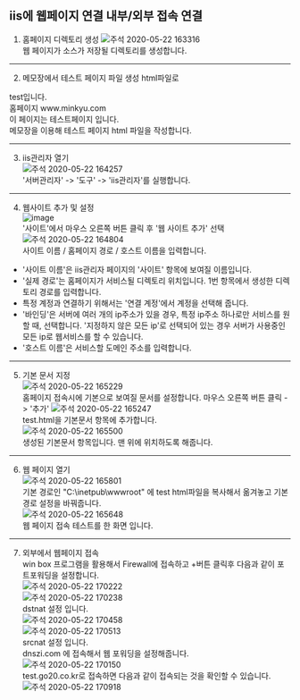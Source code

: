 ## iis에 웹페이지 연결 내부/외부 접속 연결
1. 홈페이지 디렉토리 생성
![주석 2020-05-22 163316](https://user-images.githubusercontent.com/63625609/82643249-27f37100-9c4a-11ea-9d4a-bfa7e71a6d6b.png) <br>
웹 페이지가 소스가 저장될 디렉토리를 생성합니다. <br>

-----
2. 메모장에서 테스트 페이지 파일 생성 html파일로 <br>
<html>
<title>minkyu</title>
<body>
test입니다. </br>
홈페이지 www.minkyu.com </br>
이 페이지는 테스트페이지 입니다. </br>
</body>
</html>
메모장을 이용해 테스트 페이지 html 파일을 작성합니다. <br>

-----
3. iis관리자 열기 <br>
![주석 2020-05-22 164257](https://user-images.githubusercontent.com/63625609/82643900-5291f980-9c4b-11ea-8a22-402160f28063.png) <br>
'서버관리자' -> '도구' -> 'iis관리자'를 실행합니다.

-----
4. 웹사이트 추가 및 설정 <br>
![image](https://user-images.githubusercontent.com/63625609/82644040-a43a8400-9c4b-11ea-82a0-f49241939cff.png) <br>
'사이트'에서 마우스 오른쪽 버튼 클릭 후 '웹 사이트 추가' 선택 <br>
![주석 2020-05-22 164804](https://user-images.githubusercontent.com/63625609/82644307-11e6b000-9c4c-11ea-9f7d-dd1e06a11166.png) <br>
사이트 이름 / 홈페이지 경로 / 호스트 이름을 입력합니다. <br>
- '사이트 이름'은 iis관리자 페이지의 '사이트' 항목에 보여질 이름입니다. 
- '실제 경로'는 홈페이지가 서비스될 디렉토리 위치입니다. 1번 항목에서 생성한 디렉토리 경로를 입력합니다.
- 특정 계정과 연결하기 위해서는 '연결 계정'에서 계정을 선택해 줍니다.
- '바인딩'은 서버에 여러 개의 ip주소가 있을 경우, 특정 ip주소 하나로만 서비스를 원할 때, 선택합니다. '지정하지 않은 모든 ip'로 선택되어 있는 경우
서버가 사용중인 모든 ip로 웹서비스를 할 수 있습니다. <br>
- '호스트 이름'은 서비스할 도메인 주소를 입력합니다.

-----
5. 기본 문서 지정 <br>
![주석 2020-05-22 165229](https://user-images.githubusercontent.com/63625609/82644694-b36e0180-9c4c-11ea-8365-ad76c019a0af.png) <br>
홈페이지 접속시에 기본으로 보여질 문서를 설정합니다. 마우스 오른쪽 버튼 클릭 -> '추가'
![주석 2020-05-22 165247](https://user-images.githubusercontent.com/63625609/82644700-b537c500-9c4c-11ea-9bba-dbd04e75b772.png) <br>
test.html을 기본문서 항목에 추가합니다. <br>
![주석 2020-05-22 165500](https://user-images.githubusercontent.com/63625609/82644888-00ea6e80-9c4d-11ea-8368-b5507405932c.png) <br>
생성된 기본문서 항목입니다. 맨 위에 위치하도록 해줍니다.

-----
6. 웹 페이지 열기 <br>
![주석 2020-05-22 165801](https://user-images.githubusercontent.com/63625609/82645173-6dfe0400-9c4d-11ea-97fa-a121b2404c8e.png) <br>
기본 경로인 "C:\inetpub\wwwroot" 에 test html파일을 복사해서 옮겨놓고 기본경로 설정을 바꿔줍니다. <br>
![주석 2020-05-22 165648](https://user-images.githubusercontent.com/63625609/82645303-a00f6600-9c4d-11ea-9e12-d5460d98fa29.png) <br>
웹 페이지 접속 테스트를 한 화면 입니다. 

-----
7. 외부에서 웹페이지 접속 <br>
win box 프로그램을 활용해서 Firewall에 접속하고 +버튼 클릭후 다음과 같이 포트포워딩을 설정합니다. <br>
![주석 2020-05-22 170222](https://user-images.githubusercontent.com/63625609/82645658-317ed800-9c4e-11ea-9168-d7b7fa35ab77.png) <br>
![주석 2020-05-22 170238](https://user-images.githubusercontent.com/63625609/82645662-33489b80-9c4e-11ea-811c-3d5499a3b6eb.png) <br>
dstnat 설정 입니다. <br>
![주석 2020-05-22 170458](https://user-images.githubusercontent.com/63625609/82645790-6c810b80-9c4e-11ea-876a-00161979fec2.png) <br>
![주석 2020-05-22 170513](https://user-images.githubusercontent.com/63625609/82645795-6e4acf00-9c4e-11ea-88e3-f9681a91209b.png) <br>
srcnat 설정 입니다.  <br>
dnszi.com 에 접속해서 웹 포워딩을 설정해줍니다. <br>
![주석 2020-05-22 170150](https://user-images.githubusercontent.com/63625609/82645980-bc5fd280-9c4e-11ea-955f-a005d2dc207b.png) <br>
test.go20.co.kr로 접속하면 다음과 같이 접속되는 것을 확인할 수 있습니다. <br>
![주석 2020-05-22 170918](https://user-images.githubusercontent.com/63625609/82646134-01840480-9c4f-11ea-8814-899c818a57cb.png) 
